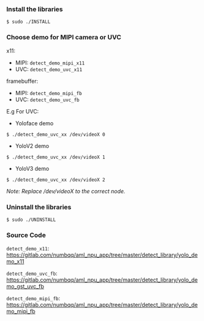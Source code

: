 ### Install the libraries

```
$ sudo ./INSTALL
```

### Choose demo for MIPI camera or UVC

x11:

* MIPI: `detect_demo_mipi_x11`
* UVC: `detect_demo_uvc_x11`

framebuffer:

* MIPI: `detect_demo_mipi_fb`
* UVC: `detect_demo_uvc_fb`


E.g For UVC:

* Yoloface demo

```
$ ./detect_demo_uvc_xx /dev/videoX 0
```

* YoloV2 demo

```
$ ./detect_demo_uvc_xx /dev/videoX 1
```

* YoloV3 demo

```
$ ./detect_demo_uvc_xx /dev/videoX 2
```

*Note: Replace /dev/videoX to the correct node.*

### Uninstall the libraries

```
$ sudo ./UNINSTALL
```

### Source Code

`detect_demo_x11`: https://gitlab.com/numbqq/aml_npu_app/tree/master/detect_library/yolo_demo_x11

`detect_demo_uvc_fb`: https://gitlab.com/numbqq/aml_npu_app/tree/master/detect_library/yolo_demo_gst_uvc_fb

`detect_demo_mipi_fb`: https://gitlab.com/numbqq/aml_npu_app/tree/master/detect_library/yolo_demo_mipi_fb
